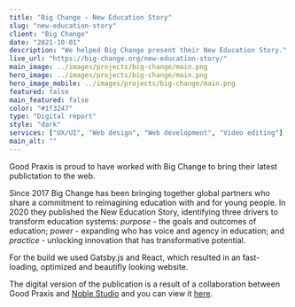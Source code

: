 ```yaml
---
title: "Big Change - New Education Story"
slug: "new-education-story"
client: "Big Change"
date: "2021-10-01"
description: "We helped Big Change present their New Education Story."
live_url: "https://big-change.org/new-education-story/"
main_image: ../images/projects/big-change/main.png
hero_image: ../images/projects/big-change/main.png
hero_image_mobile: ../images/projects/big-change/main.png
featured: false
main_featured: false
color: "#1f3247"
type: "Digital report"
style: "dark"
services: ["UX/UI", "Web design", "Web development", "Video editing"]
main_alt: ""
---
```

Good Praxis is proud to have worked with Big Change to bring their latest
publictation to the web.

Since 2017 Big Change has been bringing together global partners who share a
commitment to reimagining education with and for young people. In 2020 they
published the New Education Story, identifying three drivers to transform
education systems: *purpose* - the goals and outcomes of education; *power* -
expanding who has voice and agency in education; and *practice* - unlocking
innovation that has transformative potential.

For the build we used Gatsby.js and React, which resulted in an fast-loading,
optimized and beautifly looking website.

The digital version of the publication is a result of a collaboration between
Good Praxis and [Noble Studio](https://www.noble.studio/) and you can view it
[here](https://big-change.org/new-education-story/).
